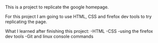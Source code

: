 This is a project to replicate the google homepage.

For this project I am going to use HTML, CSS and firefox dev tools to try replicating the page.

What I learned after finishing this project:
-HTML
-CSS
-using the firefox dev tools
-Git and linux console commands